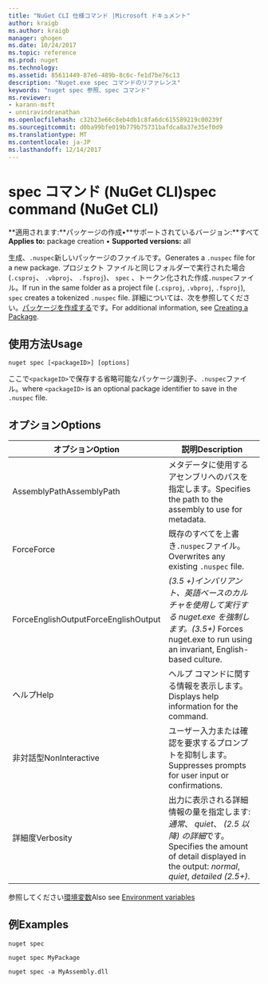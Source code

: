 ```yaml
---
title: "NuGet CLI 仕様コマンド |Microsoft ドキュメント"
author: kraigb
ms.author: kraigb
manager: ghogen
ms.date: 10/24/2017
ms.topic: reference
ms.prod: nuget
ms.technology: 
ms.assetid: 85611449-87e6-489b-8c6c-fe1d7be76c13
description: "Nuget.exe spec コマンドのリファレンス"
keywords: "nuget spec 参照、spec コマンド"
ms.reviewer:
- karann-msft
- unniravindranathan
ms.openlocfilehash: c32b23e66c8eb4db1c8fa6dc615589219c00239f
ms.sourcegitcommit: d0ba99bfe019b779b75731bafdca8a37e35ef0d9
ms.translationtype: MT
ms.contentlocale: ja-JP
ms.lasthandoff: 12/14/2017
---
```

# <a name="spec-command-nuget-cli"></a><span data-ttu-id="15e99-104">spec コマンド (NuGet CLI)</span><span class="sxs-lookup"><span data-stu-id="15e99-104">spec command (NuGet CLI)</span></span>

<span data-ttu-id="15e99-105">**適用されます:**パッケージの作成&bullet;**サポートされているバージョン:**すべて</span><span class="sxs-lookup"><span data-stu-id="15e99-105">**Applies to:** package creation &bullet; **Supported versions:** all</span></span>

<span data-ttu-id="15e99-106">生成、`.nuspec`新しいパッケージのファイルです。</span><span class="sxs-lookup"><span data-stu-id="15e99-106">Generates a `.nuspec` file for a new package.</span></span> <span data-ttu-id="15e99-107">プロジェクト ファイルと同じフォルダーで実行された場合 (`.csproj`、 `.vbproj`、 `.fsproj`)、 `spec` 、トークン化された作成`.nuspec`ファイル。</span><span class="sxs-lookup"><span data-stu-id="15e99-107">If run in the same folder as a project file (`.csproj`, `.vbproj`, `.fsproj`), `spec` creates a tokenized `.nuspec` file.</span></span> <span data-ttu-id="15e99-108">詳細については、次を参照してください。[パッケージを作成する](../create-packages/creating-a-package.md)です。</span><span class="sxs-lookup"><span data-stu-id="15e99-108">For additional information, see [Creating a Package](../create-packages/creating-a-package.md).</span></span>

## <a name="usage"></a><span data-ttu-id="15e99-109">使用方法</span><span class="sxs-lookup"><span data-stu-id="15e99-109">Usage</span></span>

```
nuget spec [<packageID>] [options]
```

<span data-ttu-id="15e99-110">ここで`<packageID>`で保存する省略可能なパッケージ識別子、`.nuspec`ファイル。</span><span class="sxs-lookup"><span data-stu-id="15e99-110">where `<packageID>` is an optional package identifier to save in the `.nuspec` file.</span></span>

## <a name="options"></a><span data-ttu-id="15e99-111">オプション</span><span class="sxs-lookup"><span data-stu-id="15e99-111">Options</span></span>

| <span data-ttu-id="15e99-112">オプション</span><span class="sxs-lookup"><span data-stu-id="15e99-112">Option</span></span> | <span data-ttu-id="15e99-113">説明</span><span class="sxs-lookup"><span data-stu-id="15e99-113">Description</span></span> |
| --- | --- |
| <span data-ttu-id="15e99-114">AssemblyPath</span><span class="sxs-lookup"><span data-stu-id="15e99-114">AssemblyPath</span></span> | <span data-ttu-id="15e99-115">メタデータに使用するアセンブリへのパスを指定します。</span><span class="sxs-lookup"><span data-stu-id="15e99-115">Specifies the path to the assembly to use for metadata.</span></span> |
| <span data-ttu-id="15e99-116">Force</span><span class="sxs-lookup"><span data-stu-id="15e99-116">Force</span></span> | <span data-ttu-id="15e99-117">既存のすべてを上書き`.nuspec`ファイル。</span><span class="sxs-lookup"><span data-stu-id="15e99-117">Overwrites any existing `.nuspec` file.</span></span> |
| <span data-ttu-id="15e99-118">ForceEnglishOutput</span><span class="sxs-lookup"><span data-stu-id="15e99-118">ForceEnglishOutput</span></span> | <span data-ttu-id="15e99-119">*(3.5 +)*インバリアント、英語ベースのカルチャを使用して実行する nuget.exe を強制します。</span><span class="sxs-lookup"><span data-stu-id="15e99-119">*(3.5+)* Forces nuget.exe to run using an invariant, English-based culture.</span></span> |
| <span data-ttu-id="15e99-120">ヘルプ</span><span class="sxs-lookup"><span data-stu-id="15e99-120">Help</span></span> | <span data-ttu-id="15e99-121">ヘルプ コマンドに関する情報を表示します。</span><span class="sxs-lookup"><span data-stu-id="15e99-121">Displays help information for the command.</span></span> |
| <span data-ttu-id="15e99-122">非対話型</span><span class="sxs-lookup"><span data-stu-id="15e99-122">NonInteractive</span></span> | <span data-ttu-id="15e99-123">ユーザー入力または確認を要求するプロンプトを抑制します。</span><span class="sxs-lookup"><span data-stu-id="15e99-123">Suppresses prompts for user input or confirmations.</span></span> |
| <span data-ttu-id="15e99-124">詳細度</span><span class="sxs-lookup"><span data-stu-id="15e99-124">Verbosity</span></span> | <span data-ttu-id="15e99-125">出力に表示される詳細情報の量を指定します:*通常*、 *quiet*、 *(2.5 以降) の詳細*です。</span><span class="sxs-lookup"><span data-stu-id="15e99-125">Specifies the amount of detail displayed in the output: *normal*, *quiet*, *detailed (2.5+)*.</span></span> |

<span data-ttu-id="15e99-126">参照してください[環境変数](cli-ref-environment-variables.md)</span><span class="sxs-lookup"><span data-stu-id="15e99-126">Also see [Environment variables](cli-ref-environment-variables.md)</span></span>

## <a name="examples"></a><span data-ttu-id="15e99-127">例</span><span class="sxs-lookup"><span data-stu-id="15e99-127">Examples</span></span>

```
nuget spec

nuget spec MyPackage

nuget spec -a MyAssembly.dll
```
